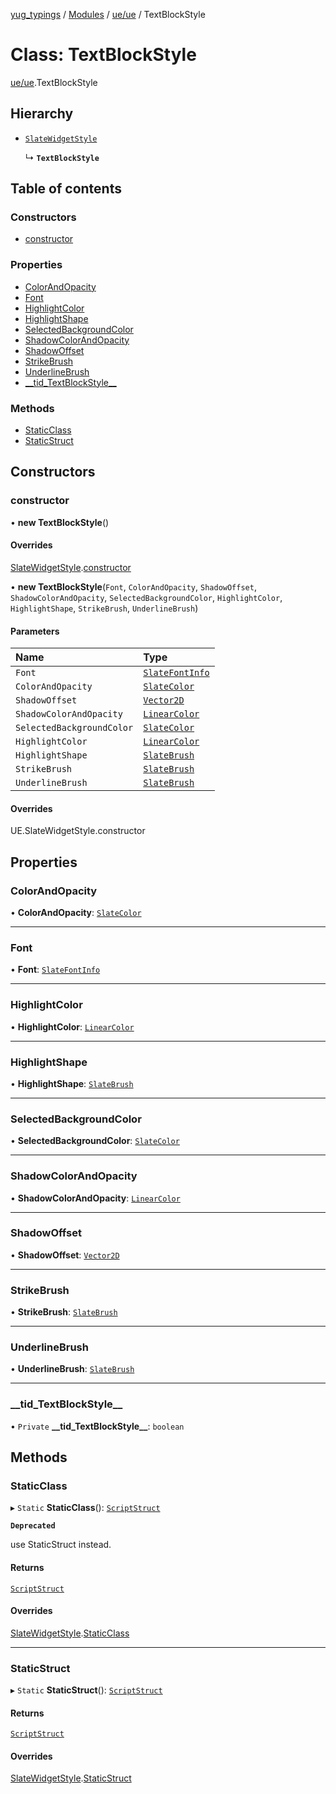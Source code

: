 [yug_typings](../README.md) / [Modules](../modules.md) / [ue/ue](../modules/ue_ue.md) / TextBlockStyle

# Class: TextBlockStyle

[ue/ue](../modules/ue_ue.md).TextBlockStyle

## Hierarchy

- [`SlateWidgetStyle`](ue_ue.SlateWidgetStyle.md)

  ↳ **`TextBlockStyle`**

## Table of contents

### Constructors

- [constructor](ue_ue.TextBlockStyle.md#constructor)

### Properties

- [ColorAndOpacity](ue_ue.TextBlockStyle.md#colorandopacity)
- [Font](ue_ue.TextBlockStyle.md#font)
- [HighlightColor](ue_ue.TextBlockStyle.md#highlightcolor)
- [HighlightShape](ue_ue.TextBlockStyle.md#highlightshape)
- [SelectedBackgroundColor](ue_ue.TextBlockStyle.md#selectedbackgroundcolor)
- [ShadowColorAndOpacity](ue_ue.TextBlockStyle.md#shadowcolorandopacity)
- [ShadowOffset](ue_ue.TextBlockStyle.md#shadowoffset)
- [StrikeBrush](ue_ue.TextBlockStyle.md#strikebrush)
- [UnderlineBrush](ue_ue.TextBlockStyle.md#underlinebrush)
- [\_\_tid\_TextBlockStyle\_\_](ue_ue.TextBlockStyle.md#__tid_textblockstyle__)

### Methods

- [StaticClass](ue_ue.TextBlockStyle.md#staticclass)
- [StaticStruct](ue_ue.TextBlockStyle.md#staticstruct)

## Constructors

### constructor

• **new TextBlockStyle**()

#### Overrides

[SlateWidgetStyle](ue_ue.SlateWidgetStyle.md).[constructor](ue_ue.SlateWidgetStyle.md#constructor)

• **new TextBlockStyle**(`Font`, `ColorAndOpacity`, `ShadowOffset`, `ShadowColorAndOpacity`, `SelectedBackgroundColor`, `HighlightColor`, `HighlightShape`, `StrikeBrush`, `UnderlineBrush`)

#### Parameters

| Name | Type |
| :------ | :------ |
| `Font` | [`SlateFontInfo`](ue_ue.SlateFontInfo.md) |
| `ColorAndOpacity` | [`SlateColor`](ue_ue.SlateColor.md) |
| `ShadowOffset` | [`Vector2D`](ue_ue_s.Vector2D.md) |
| `ShadowColorAndOpacity` | [`LinearColor`](ue_ue_s.LinearColor.md) |
| `SelectedBackgroundColor` | [`SlateColor`](ue_ue.SlateColor.md) |
| `HighlightColor` | [`LinearColor`](ue_ue_s.LinearColor.md) |
| `HighlightShape` | [`SlateBrush`](ue_ue.SlateBrush.md) |
| `StrikeBrush` | [`SlateBrush`](ue_ue.SlateBrush.md) |
| `UnderlineBrush` | [`SlateBrush`](ue_ue.SlateBrush.md) |

#### Overrides

UE.SlateWidgetStyle.constructor

## Properties

### ColorAndOpacity

• **ColorAndOpacity**: [`SlateColor`](ue_ue.SlateColor.md)

___

### Font

• **Font**: [`SlateFontInfo`](ue_ue.SlateFontInfo.md)

___

### HighlightColor

• **HighlightColor**: [`LinearColor`](ue_ue_s.LinearColor.md)

___

### HighlightShape

• **HighlightShape**: [`SlateBrush`](ue_ue.SlateBrush.md)

___

### SelectedBackgroundColor

• **SelectedBackgroundColor**: [`SlateColor`](ue_ue.SlateColor.md)

___

### ShadowColorAndOpacity

• **ShadowColorAndOpacity**: [`LinearColor`](ue_ue_s.LinearColor.md)

___

### ShadowOffset

• **ShadowOffset**: [`Vector2D`](ue_ue_s.Vector2D.md)

___

### StrikeBrush

• **StrikeBrush**: [`SlateBrush`](ue_ue.SlateBrush.md)

___

### UnderlineBrush

• **UnderlineBrush**: [`SlateBrush`](ue_ue.SlateBrush.md)

___

### \_\_tid\_TextBlockStyle\_\_

• `Private` **\_\_tid\_TextBlockStyle\_\_**: `boolean`

## Methods

### StaticClass

▸ `Static` **StaticClass**(): [`ScriptStruct`](ue_ue.ScriptStruct.md)

**`Deprecated`**

use StaticStruct instead.

#### Returns

[`ScriptStruct`](ue_ue.ScriptStruct.md)

#### Overrides

[SlateWidgetStyle](ue_ue.SlateWidgetStyle.md).[StaticClass](ue_ue.SlateWidgetStyle.md#staticclass)

___

### StaticStruct

▸ `Static` **StaticStruct**(): [`ScriptStruct`](ue_ue.ScriptStruct.md)

#### Returns

[`ScriptStruct`](ue_ue.ScriptStruct.md)

#### Overrides

[SlateWidgetStyle](ue_ue.SlateWidgetStyle.md).[StaticStruct](ue_ue.SlateWidgetStyle.md#staticstruct)
